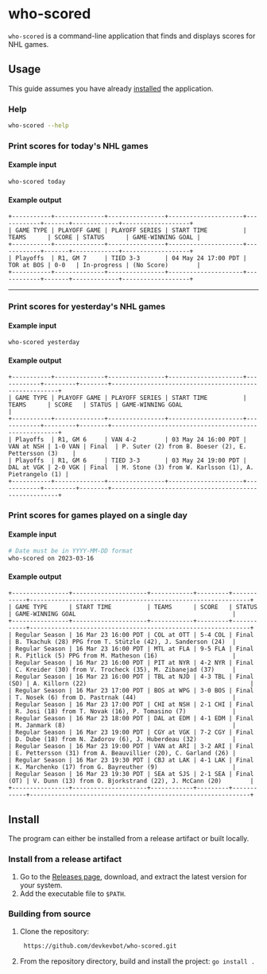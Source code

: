 # who-scored

`who-scored` is a command-line application that finds and displays scores for NHL games.

## Usage

This guide assumes you have already [installed](#Install) the application.

### Help

```sh
who-scored --help
```

### Print scores for today's NHL games

#### Example input

```sh
who-scored today
```

#### Example output

```
+-----------+--------------+----------------+---------------------+------------+-------+-------------+-------------------+
| GAME TYPE | PLAYOFF GAME | PLAYOFF SERIES | START TIME          | TEAMS      | SCORE | STATUS      | GAME-WINNING GOAL |
+-----------+--------------+----------------+---------------------+------------+-------+-------------+-------------------+
| Playoffs  | R1, GM 7     | TIED 3-3       | 04 May 24 17:00 PDT | TOR at BOS | 0-0   | In-progress | (No Score)        |
+-----------+--------------+----------------+---------------------+------------+-------+-------------+-------------------+
```

---

### Print scores for yesterday's NHL games

#### Example input

```sh
who-scored yesterday
```

#### Example output

```
+-----------+--------------+----------------+---------------------+------------+---------+--------+-------------------------------------------------------+
| GAME TYPE | PLAYOFF GAME | PLAYOFF SERIES | START TIME          | TEAMS      | SCORE   | STATUS | GAME-WINNING GOAL                                     |
+-----------+--------------+----------------+---------------------+------------+---------+--------+-------------------------------------------------------+
| Playoffs  | R1, GM 6     | VAN 4-2        | 03 May 24 16:00 PDT | VAN at NSH | 1-0 VAN | Final  | P. Suter (2) from B. Boeser (2), E. Pettersson (3)    |
| Playoffs  | R1, GM 6     | TIED 3-3       | 03 May 24 19:00 PDT | DAL at VGK | 2-0 VGK | Final  | M. Stone (3) from W. Karlsson (1), A. Pietrangelo (1) |
+-----------+--------------+----------------+---------------------+------------+---------+--------+-------------------------------------------------------+
```

### Print scores for games played on a single day

#### Example input

```sh
# Date must be in YYYY-MM-DD format
who-scored on 2023-03-16
```

#### Example output

```
+----------------+---------------------+------------+---------+------------+--------------------------------------------------------------+
| GAME TYPE      | START TIME          | TEAMS      | SCORE   | STATUS     | GAME-WINNING GOAL                                            |
+----------------+---------------------+------------+---------+------------+--------------------------------------------------------------+
| Regular Season | 16 Mar 23 16:00 PDT | COL at OTT | 5-4 COL | Final      | B. Tkachuk (28) PPG from T. Stützle (42), J. Sanderson (24)  |
| Regular Season | 16 Mar 23 16:00 PDT | MTL at FLA | 9-5 FLA | Final      | R. Pitlick (5) PPG from M. Matheson (16)                     |
| Regular Season | 16 Mar 23 16:00 PDT | PIT at NYR | 4-2 NYR | Final      | C. Kreider (30) from V. Trocheck (35), M. Zibanejad (37)     |
| Regular Season | 16 Mar 23 16:00 PDT | TBL at NJD | 4-3 TBL | Final (SO) | A. Killorn (22)                                              |
| Regular Season | 16 Mar 23 17:00 PDT | BOS at WPG | 3-0 BOS | Final      | T. Nosek (6) from D. Pastrnak (44)                           |
| Regular Season | 16 Mar 23 17:00 PDT | CHI at NSH | 2-1 CHI | Final      | R. Josi (18) from T. Novak (16), P. Tomasino (7)             |
| Regular Season | 16 Mar 23 18:00 PDT | DAL at EDM | 4-1 EDM | Final      | M. Janmark (8)                                               |
| Regular Season | 16 Mar 23 19:00 PDT | CGY at VGK | 7-2 CGY | Final      | D. Dube (18) from N. Zadorov (6), J. Huberdeau (32)          |
| Regular Season | 16 Mar 23 19:00 PDT | VAN at ARI | 3-2 ARI | Final      | E. Pettersson (31) from A. Beauvillier (20), C. Garland (26) |
| Regular Season | 16 Mar 23 19:30 PDT | CBJ at LAK | 4-1 LAK | Final      | K. Marchenko (17) from G. Bayreuther (9)                     |
| Regular Season | 16 Mar 23 19:30 PDT | SEA at SJS | 2-1 SEA | Final (OT) | V. Dunn (13) from O. Bjorkstrand (22), J. McCann (20)        |
+----------------+---------------------+------------+---------+------------+--------------------------------------------------------------+
```

## Install

The program can either be installed from a release artifact or built locally.

### Install from a release artifact

1. Go to the [Releases page](https://github.com/devkevbot/who-scored/releases), download, and extract the latest version for your system.
2. Add the executable file to `$PATH`.

### Building from source

1. Clone the repository:
   ```sh
    https://github.com/devkevbot/who-scored.git
   ```
2. From the repository directory, build and install the project: `go install .`

